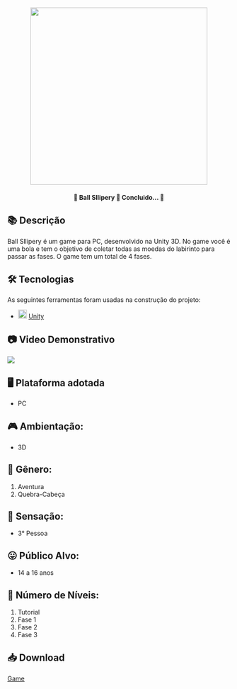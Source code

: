 <h1 align="center">
   <img src="https://firebasestorage.googleapis.com/v0/b/apostas-e1af2.appspot.com/o/unity%2Fball.png?alt=media&token=4b4b6790-f43b-4b2f-9464-4720fd0a1422" width="400">
</h1>

<h4 align="center"> 
	🚧 Ball Sllipery 🚀 Concluido...  🚧
</h4>

## 📚 Descrição
Ball Sllipery é um game para PC, desenvolvido na Unity 3D. No game você é uma bola e tem o objetivo de coletar todas as moedas do labirinto para passar as fases. O game tem um total de 4 fases.

## 🛠 Tecnologias

As seguintes ferramentas foram usadas na construção do projeto:

- <img src="https://cdn.jsdelivr.net/gh/devicons/devicon/icons/unity/unity-original.svg" heigth="20" width="20"/> [Unity](https://unity.com/pt)


## 📷 Video Demonstrativo

<div>
<a href="https://youtu.be/zqHKbjG-fe8" target="_blank"><img src="https://img.shields.io/badge/YouTube-FF0000?style=for-the-badge&logo=youtube&logoColor=white" target="_blank"></a>
</div>

## 🖥️ Plataforma adotada
  - PC

## 🎮 Ambientação: 
  - 3D

## 🎲 Gênero:
  1. Aventura
  2. Quebra-Cabeça
  
## 🚸 Sensação:
  - 3° Pessoa
  
## 😛 Público Alvo:
  - 14 a 16 anos
  
## 🔢 Número de Níveis:
  1. Tutorial
  2. Fase 1
  3. Fase 2
  4. Fase 3

## 📥 Download
[Game](https://drive.google.com/file/d/1jQ_YPUavXxWwZt7h6ZASy_9VH9_5Vb5P/view?usp=sharing)
